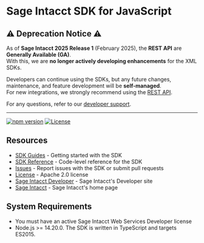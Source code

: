 # Sage Intacct SDK for JavaScript


## ⚠️ Deprecation Notice ⚠️  

As of **Sage Intacct 2025 Release 1** (February 2025), the **REST API** are **Generally Available (GA)**.  
With this, we are **no longer actively developing enhancements** for the XML SDKs.  

Developers can continue using the SDKs, but any future changes, maintenance, and feature development will be **self-managed**.  
For new integrations, we strongly recommend using the [REST API](https://developer.sage.com/intacct/docs/).

For any questions, refer to our [developer support](https://developer.sage.com/intacct/docs/developer-portal/rest-api-faq/).

---



[![npm version](https://badge.fury.io/js/%40intacct%2Fintacct-sdk.svg)](https://badge.fury.io/js/%40intacct%2Fintacct-sdk)
[![License](https://img.shields.io/badge/license-Apache%202-blue.svg)](https://www.npmjs.com/package/@sage-intact/intacct-sdk)

## Resources

* [SDK Guides][sdk-homepage] - Getting started with the SDK
* [SDK Reference][sdk-reference] - Code-level reference for the SDK
* [Issues][sdk-issues] - Report issues with the SDK or submit pull requests
* [License][sdk-license] - Apache 2.0 license
* [Sage Intacct Developer][ia-developer] - Sage Intacct's Developer site
* [Sage Intacct][intacct] - Sage Intacct's home page

## System Requirements

* You must have an active Sage Intacct Web Services Developer license
* Node.js >= 14.20.0. The SDK is written in TypeScript and targets ES2015.

[intacct]: http://www.intacct.com
[ia-developer]: https://developer.intacct.com/
[sdk-homepage]: https://developer.intacct.com/tools/sdk-node-js/
[sdk-reference]: https://intacct.github.io/intacct-sdk-js/
[sdk-issues]: https://github.com/Intacct/intacct-sdk-js/issues
[sdk-license]: http://www.apache.org/licenses/LICENSE-2.0
[npm]: https://www.npmjs.com/package/@sage-intact/intacct-sdk
